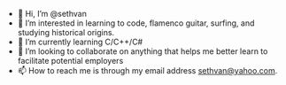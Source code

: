 - 👋 Hi, I’m @sethvan
- 👀 I’m interested in learning to code, flamenco guitar, surfing, and studying historical origins.
- 🌱 I’m currently learning C/C++/C#
- 💞️ I’m looking to collaborate on anything that helps me better learn to facilitate potential employers
- 📫 How to reach me is through my email address sethvan@yahoo.com.

<!---
sethvan/sethvan is a ✨ special ✨ repository because its `README.md` (this file) appears on your GitHub profile.
You can click the Preview link to take a look at your changes.
--->
